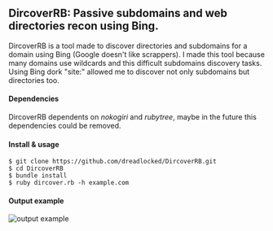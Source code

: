 ## DircoverRB: Passive subdomains and web directories recon using Bing.

DircoverRB is a tool made to discover directories and subdomains for a domain using Bing (Google doesn't like scrappers). I made this tool because many domains use wildcards and this difficult subdomains discovery tasks. Using Bing dork "site:" allowed me to discover not only subdomains but directories too.

#### Dependencies
DircoverRB dependents on *nokogiri* and *rubytree*, maybe in the future this dependencies could be removed.

#### Install & usage
```
$ git clone https://github.com/dreadlocked/DircoverRB.git
$ cd DircoverRB
$ bundle install
$ ruby dircover.rb -h example.com
```

#### Output example
![output example](https://github.com/dreadlocked/DircoverRB/raw/master/output_example.png)